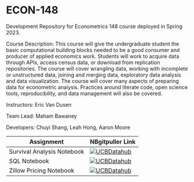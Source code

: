 # ECON-148
Development Repository for Econometrics 148 course deployed in Spring 2023.

Course Description: This course will give the undergraduate student the basic computational building blocks needed to be a good consumer and producer of applied economics work.  Students will work to acquire data through APIs, access census data, or download from replication repositories. The course will cover wrangling data, working with incomplete or unstructured data, joining and merging data, exploratory data analysis and data visualization.  The course will cover many aspects of preparing data for econometric analysis.  Practices around literate code, open science tools, reproducibility, and data management will also be covered.    


Instructors: Eric Van Dusen

Team Lead: Maham Bawaney

Developers: Chuyi Shang, Leah Hong, Aaron Moore


| Assignment  | NBgitpuller Link  |  
|---|---|
| Survival Analysis Notebook| [![UCBDatahub](https://img.shields.io/badge/Launch-UCB%20Datahub-blue.svg)](https://datahub.berkeley.edu/notebooks/survival_analysis.ipynb/hub/user-redirect/git-pull?repo=https%3A%2F%2Fgithub.com%2Fds-modules%2FECON-148&branch=main&urlpath=tree%2FECON-148%2Fsurvival_analysis%2Fsurvival_analysis.ipynb)  |  
| SQL Notebook  |  [![UCBDatahub](https://img.shields.io/badge/Launch-UCB%20Datahub-blue.svg)](https://datahub.berkeley.edu/hub/user-redirect/git-pull?repo=https%3A%2F%2Fgithub.com%2Fds-modules%2FECON-140-SP22&urlpath=tree%2FECON-140-SP22%2Fps1%2Fps1.ipynb&branch=main) |  
| Zillow Pricing Notebook  |  [![UCBDatahub](https://img.shields.io/badge/Launch-UCB%20Datahub-blue.svg)](https://datahub.berkeley.edu/hub/user-redirect/git-pull?repo=https%3A%2F%2Fgithub.com%2Fds-modules%2FECON-140-SP22&urlpath=tree%2FECON-140-SP22%2Fps2%2Fps2.ipynb&branch=main) |  
